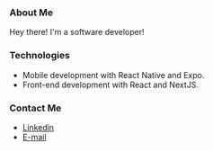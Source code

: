 ### About Me
Hey there! I'm a software developer!

### Technologies
- Mobile development with React Native and Expo.
- Front-end development with React and NextJS.

###  Contact Me
- <a href="https://www.linkedin.com/in/bryan-leite-dos-santos/">Linkedin</a>
- <a href="mailto:bryan_leite@live.com">E-mail</a>
</div>
